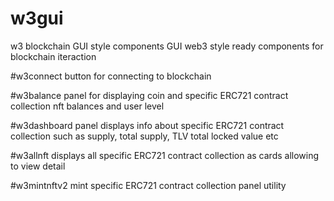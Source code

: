 # w3gui
w3 blockchain GUI style components
GUI web3 style ready components for blockchain iteraction

#w3connect
button for connecting to blockchain

#w3balance
panel for displaying coin and specific ERC721 contract collection nft balances and user level

#w3dashboard
panel displays info about specific ERC721 contract collection
such as supply, total supply, TLV total locked value etc

#w3allnft
displays all specific ERC721 contract collection as cards allowing to view detail

#w3mintnftv2
mint specific ERC721 contract collection panel utility
